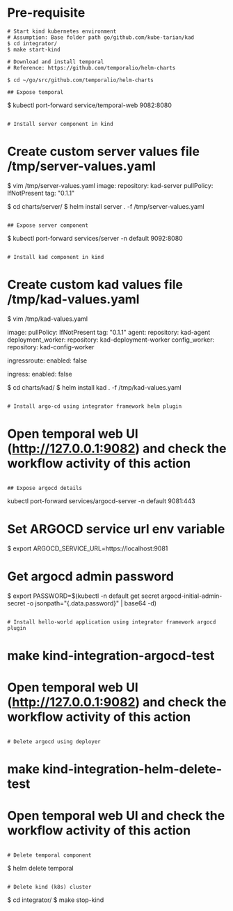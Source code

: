 # Pre-requisite

```
# Start kind kubernetes environment
# Assumption: Base folder path go/github.com/kube-tarian/kad
$ cd integrator/
$ make start-kind

# Download and install temporal
# Reference: https://github.com/temporalio/helm-charts

$ cd ~/go/src/github.com/temporalio/helm-charts

## Expose temporal

```
$ kubectl port-forward service/temporal-web 9082:8080
```

# Install server component in kind

```
# Create custom server values file /tmp/server-values.yaml
$ vim /tmp/server-values.yaml
image:
  repository: kad-server
  pullPolicy: IfNotPresent
  tag: "0.1.1"

$ cd charts/server/
$ helm install server . -f /tmp/server-values.yaml
```

## Expose server component

```
$ kubectl port-forward services/server -n default 9092:8080
```

# Install kad component in kind

```
# Create custom kad values file /tmp/kad-values.yaml
$ vim /tmp/kad-values.yaml

image:
  pullPolicy: IfNotPresent
  tag: "0.1.1"
agent:
  repository: kad-agent
deployment_worker:
  repository: kad-deployment-worker
config_worker:
  repository: kad-config-worker

ingressroute:
  enabled: false

ingress:
  enabled: false

$ cd charts/kad/
$ helm install kad . -f /tmp/kad-values.yaml
```

# Install argo-cd using integrator framework helm plugin

```
# Open temporal web UI (http://127.0.0.1:9082) and check the workflow activity of this action
```

## Expose argocd details

```
kubectl port-forward services/argocd-server -n default 9081:443

# Set ARGOCD service url env variable
$ export ARGOCD_SERVICE_URL=https://localhost:9081

# Get argocd admin password
$ export PASSWORD=$(kubectl -n default get secret argocd-initial-admin-secret -o jsonpath="{.data.password}" | base64 -d)

```

# Install hello-world application using integrator framework argocd plugin

```
# make kind-integration-argocd-test

# Open temporal web UI (http://127.0.0.1:9082) and check the workflow activity of this action
```

# Delete argocd using deployer

```
# make kind-integration-helm-delete-test

# Open temporal web UI and check the workflow activity of this action
```

# Delete temporal component

```
$ helm delete temporal
```

# Delete kind (k8s) cluster

```
$ cd integrator/
$ make stop-kind
```
